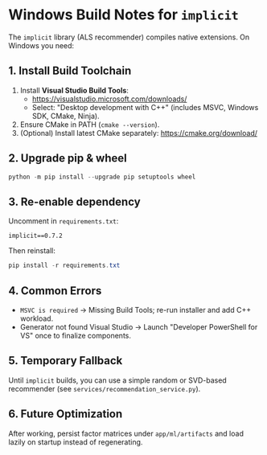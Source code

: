 # Windows Build Notes for `implicit`

The `implicit` library (ALS recommender) compiles native extensions. On Windows you need:

## 1. Install Build Toolchain
1. Install **Visual Studio Build Tools**:
   - https://visualstudio.microsoft.com/downloads/
   - Select: "Desktop development with C++" (includes MSVC, Windows SDK, CMake, Ninja).
2. Ensure CMake in PATH (`cmake --version`).
3. (Optional) Install latest CMake separately: https://cmake.org/download/

## 2. Upgrade pip & wheel
```powershell
python -m pip install --upgrade pip setuptools wheel
```

## 3. Re-enable dependency
Uncomment in `requirements.txt`:
```
implicit==0.7.2
```
Then reinstall:
```powershell
pip install -r requirements.txt
```

## 4. Common Errors
- `MSVC is required` → Missing Build Tools; re-run installer and add C++ workload.
- Generator not found Visual Studio → Launch "Developer PowerShell for VS" once to finalize components.

## 5. Temporary Fallback
Until `implicit` builds, you can use a simple random or SVD-based recommender (see `services/recommendation_service.py`).

## 6. Future Optimization
After working, persist factor matrices under `app/ml/artifacts` and load lazily on startup instead of regenerating.
